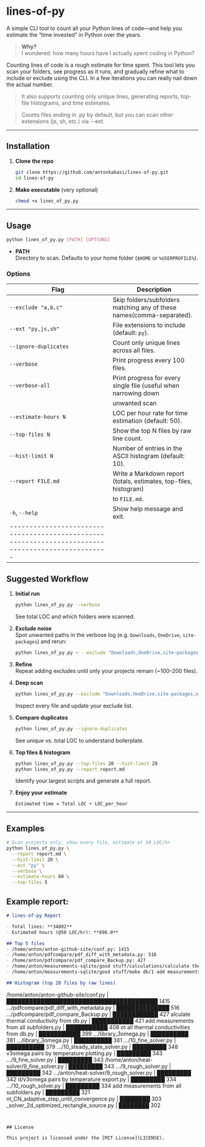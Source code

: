 # lines-of-py

A simple CLI tool to count all your Python lines of code—and help you estimate the “time invested” in Python over the years.

> **Why?**  
> I wondered: how many hours have I actually spent coding in Python? 

Counting lines of code is a rough estimate for time spent. This tool lets you scan your folders, see progress as it runs, and gradually refine what to include or exclude using the CLI. In a few iterations you can really nail down the actual number.  

> It also supports counting only unique lines, generating reports, top-file histograms, and time estimates.

> Counts files ending in .py by default, but you can scan other extensions (js, sh, etc.) via --ext.
---

## Installation

1. **Clone the repo**  
   ```bash
   git clone https://github.com/antonkabasi/lines-of-py.git
   cd lines-of-py
   ```
2. **Make executable** (very optional)  
   ```bash
   chmod +x lines_of_py.py
   ```

---

## Usage

```bash
python lines_of_py.py [PATH] [OPTIONS]
```

- **PATH**  
  Directory to scan. Defaults to your home folder (`$HOME` or `%USERPROFILE%`).

### Options

| Flag                     | Description                                                          |
|--------------------------|----------------------------------------------------------------------|
| `--exclude "a,b,c"`      | Skip folders/subfolders matching any of these names(comma-separated).|
| `--ext "py,js,sh"`       | File extensions to include (default: `py`).                          |
| `--ignore-duplicates`    | Count only unique lines across all files.                            |
| `--verbose`              | Print progress every 100 files.                                      |
| `--verbose-all`          | Print progress for every single file (useful when narrowing down     | 
|                          | unwanted scan                                                        |
| `--estimate-hours N`     | LOC per hour rate for time estimation (default: 50).                 |
| `--top-files N`          | Show the top N files by raw line count.                              |
| `--hist-limit N`         | Number of entries in the ASCII histogram (default: 10).              |
| `--report FILE.md`       | Write a Markdown report (totals, estimates, top-files, histogram)    |
|                          | to `FILE.md`.                                                        |
| `-h`, `--help`           | Show help message and exit.                                          |
|-------------------------------------------------------------------------------------------------|



## Suggested Workflow

1. **Initial run**  
   ```bash
   python lines_of_py.py --verbose
   ```
   See total LOC and which folders were scanned.

2. **Exclude noise**  
   Spot unwanted paths in the verbose log (e.g. `Downloads`, `OneDrive`, `site-packages`) and rerun:
   ```bash
   python lines_of_py.py ~ --exclude "Downloads,OneDrive,site-packages" --verbose
   ```

3. **Refine**  
   Repeat adding excludes until only your projects remain (~100–200 files).

4. **Deep scan**  
   ```bash
   python lines_of_py.py --exclude "Downloads,OneDrive,site-packages,other-noise" --verbose-all
   ```
   Inspect every file and update your exclude list.

5. **Compare duplicates**  
   ```bash
   python lines_of_py.py --ignore-duplicates
   ```
   See unique vs. total LOC to understand boilerplate.

6. **Top files & histogram**  
   ```bash
   python lines_of_py.py --top-files 20 --hist-limit 20
   python lines_of_py.py --report report.md
   ```
   Identify your largest scripts and generate a full report.

7. **Enjoy your estimate**  
   ```
   Estimated time = Total LOC ÷ LOC_per_hour
   ```

---

## Examples

```bash
# Scan projects only, show every file, estimate at 50 LOC/hr
python lines_of_py.py \
  --report report.md \
  --hist-limit 20 \
  --ext "py" \
  --verbose \
  --estimate-hours 80 \
  --top-files 5
```
## Example report:

```markdown
# lines-of-py Report

- Total lines: **34802**
- Estimated hours (@50 LOC/hr): **696.0**

## Top 5 files
- /home/anton/anton-github-site/conf.py: 1415
- /home/anton/pdfcompare/pdf_diff_with_metadata.py: 516
- /home/anton/pdfcompare/pdf_compare_Backup.py: 427
- /home/anton/measurements-sqlite/good stuff/calculations/calculate thermal conductivity from db.py: 421
- /home/anton/measurements-sqlite/good stuff/make db/1 add measurements from all subfolders.py: 408

## Histogram (top 20 files by raw lines)
```
/home/anton/anton-github-site/conf.py    | ████████████████████████████████████████ 1415
.../pdfcompare/pdf_diff_with_metadata.py | ██████████████ 516
.../pdfcompare/pdf_compare_Backup.py     | ████████████ 427
alculate thermal conductivity from db.py | ███████████ 421
 add measurements from all subfolders.py | ███████████ 408
ot all thermal conductivities from db.py | ███████████ 399
.../library_3omega.py                    | ██████████ 381
.../library_3omega.py                    | ██████████ 381
.../10_fine_solver.py                    | ██████████ 379
.../10_steady_state_solver.py            | █████████ 348
v3omega pairs by temperature plotting.py | █████████ 343
.../9_fine_solver.py                     | █████████ 343
/home/anton/heat-solver/9_fine_solver.py | █████████ 343
.../9_rough_solver.py                    | █████████ 342
.../anton/heat-solver/9_rough_solver.py  | █████████ 342
d/v3omega pairs by temperature export.py | █████████ 334
.../10_rough_solver.py                   | █████████ 334
 add measurements from all subfolders.py | █████████ 321
nt_CN_adaptive_step_until_convergence.py | ████████ 303
_solver_2d_optimized_rectangle_source.py | ████████ 302
```


## License

This project is licensed under the [MIT License](LICENSE).  
